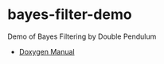 # bayes-filter-demo
Demo of Bayes Filtering by Double Pendulum 

- [Doxygen Manual](https://applejxd.github.io/bayes-filter-demo/html/annotated.htmli)

